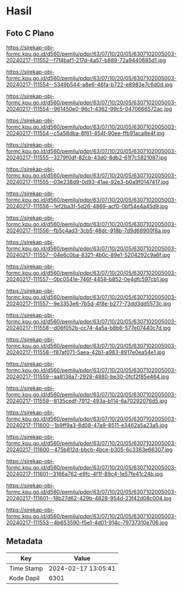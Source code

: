 # Hasil

## Foto C Plano

https://sirekap-obj-formc.kpu.go.id/d560/pemilu/pdpr/63/07/10/20/05/6307102005003-20240217-111552--f7f4baf1-217d-4a57-b889-72a9440685d1.jpg

https://sirekap-obj-formc.kpu.go.id/d560/pemilu/pdpr/63/07/10/20/05/6307102005003-20240217-111554--5349b544-a8e6-46fa-b722-e8983e7c6d0d.jpg

https://sirekap-obj-formc.kpu.go.id/d560/pemilu/pdpr/63/07/10/20/05/6307102005003-20240217-111554--961450e0-96c1-4362-99c5-0470666572ac.jpg

https://sirekap-obj-formc.kpu.go.id/d560/pemilu/pdpr/63/07/10/20/05/6307102005003-20240217-111554--c5a58dba-8f61-454f-90ee-ffb91aca8e4f.jpg

https://sirekap-obj-formc.kpu.go.id/d560/pemilu/pdpr/63/07/10/20/05/6307102005003-20240217-111555--3279f0df-82cb-43d0-8db2-61f7c5821087.jpg

https://sirekap-obj-formc.kpu.go.id/d560/pemilu/pdpr/63/07/10/20/05/6307102005003-20240217-111555--03e238d9-0d93-41ae-92e3-b0a9f0147417.jpg

https://sirekap-obj-formc.kpu.go.id/d560/pemilu/pdpr/63/07/10/20/05/6307102005003-20240217-111556--1ef2ba3f-5d26-4869-acf0-0bf54e4a45d9.jpg

https://sirekap-obj-formc.kpu.go.id/d560/pemilu/pdpr/63/07/10/20/05/6307102005003-20240217-111556--fb5c4ad3-3cb5-48dc-918b-7d9d68900f6a.jpg

https://sirekap-obj-formc.kpu.go.id/d560/pemilu/pdpr/63/07/10/20/05/6307102005003-20240217-111557--04e6c0ba-8321-4b0c-89e1-5204292c9a6f.jpg

https://sirekap-obj-formc.kpu.go.id/d560/pemilu/pdpr/63/07/10/20/05/6307102005003-20240217-111557--0bc0541e-746f-4458-b852-0e4dfc597cb1.jpg

https://sirekap-obj-formc.kpu.go.id/d560/pemilu/pdpr/63/07/10/20/05/6307102005003-20240217-111557--9e3353e6-7b5d-4f8e-b277-73dd3dd5573c.jpg

https://sirekap-obj-formc.kpu.go.id/d560/pemilu/pdpr/63/07/10/20/05/6307102005003-20240217-111558--d06f052b-cc74-4a5a-b8b6-577e07440c7d.jpg

https://sirekap-obj-formc.kpu.go.id/d560/pemilu/pdpr/63/07/10/20/05/6307102005003-20240217-111558--f87af071-5aea-42b1-a983-8917e0ea54e1.jpg

https://sirekap-obj-formc.kpu.go.id/d560/pemilu/pdpr/63/07/10/20/05/6307102005003-20240217-111559--aa8138a7-2928-4880-be30-0fcf2f85e464.jpg

https://sirekap-obj-formc.kpu.go.id/d560/pemilu/pdpr/63/07/10/20/05/6307102005003-20240217-111559--8135cedf-7912-493a-b114-6a70292076d5.jpg

https://sirekap-obj-formc.kpu.go.id/d560/pemilu/pdpr/63/07/10/20/05/6307102005003-20240217-111600--1b9ff9a3-8d08-47a9-8511-e3462a5a23a5.jpg

https://sirekap-obj-formc.kpu.go.id/d560/pemilu/pdpr/63/07/10/20/05/6307102005003-20240217-111600--475b812d-bbcb-4bce-b305-6c3363e66307.jpg

https://sirekap-obj-formc.kpu.go.id/d560/pemilu/pdpr/63/07/10/20/05/6307102005003-20240217-111601--3166a762-e9fc-4f1f-89c4-1e57fe41c24b.jpg

https://sirekap-obj-formc.kpu.go.id/d560/pemilu/pdpr/63/07/10/20/05/6307102005003-20240217-111601--18b27d62-429b-4828-954d-23f42d08c004.jpg

https://sirekap-obj-formc.kpu.go.id/d560/pemilu/pdpr/63/07/10/20/05/6307102005003-20240217-111553--4b653590-f5e1-4d01-914c-79737310e706.jpg


## Metadata

| Key        | Value               |
| ---------- | ------------------- |
| Time Stamp | 2024-02-17 13:05:41 |
| Kode Dapil | 6301                |



